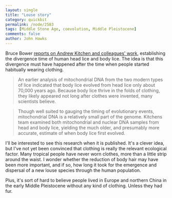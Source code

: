 ```yaml
---
layout: single 
title: "Louse story" 
category: quickbit
permalink: /node/2583
tags: [Middle Stone Age, coevolution, Middle Pleistocene] 
comments: false 
author: John Hawks 
---
```


Bruce Bower <a href="http://www.sciencenews.org/view/generic/id/58435">reports on Andrew Kitchen and colleagues' work</a>, establishing the divergence time of human head lice and body lice. The idea is that this divergence must have happened after the time when people started habitually wearing clothing. 

<blockquote>An earlier analysis of mitochondrial DNA from the two modern types of lice indicated that body lice evolved from head lice only about 70,000 years ago. Because body lice thrive in the folds of clothing, they likely appeared not long after clothes were invented, many scientists believe.</blockquote>

<blockquote>Though well suited to gauging the timing of evolutionary events, mitochondrial DNA is a relatively small part of the genome. Kitchens team examined both mitochondrial and nuclear DNA samples from head and body lice, yielding the much older, and presumably more accurate, estimate of when body lice first evolved.</blockquote>

I'll be interested to see this research when it is published. It's a clever idea, but I've not yet been convinced that clothing is really the relevant ecological factor. Many tropical people have never worn clothes, more than a little strip around the waist. I wonder whether the reduction of body hair may have been more important, and if so, how long it took for the emergence and dispersal of a new louse species through the human population. 

Plus, it's sort of hard to believe people lived in Europe and northern China in the early Middle Pleistocene without any kind of clothing. Unless they had fur. 

